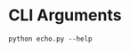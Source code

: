 # CLI Arguments

```shell
python echo.py --help
```

```{program-output} python ../../examples/echo.py --help
```
